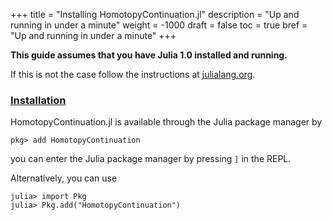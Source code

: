 +++
title = "Installing HomotopyContinuation.jl"
description = "Up and running in under a minute"
weight = -1000
draft = false
toc = true
bref = "Up and running in under a minute"
+++




**This guide assumes that you have Julia 1.0 installed and running.**


If this is not the case follow the instructions at [julialang.org](https://julialang.org/downloads/). <h3 class="section-head" id="h-installation"><a href="#h-installation">Installation</a></h3>


HomotopyContinuation.jl is available through the Julia package manager by


```julia-repl
pkg> add HomotopyContinuation
```


you can enter the Julia package manager by pressing `]` in the REPL.


Alternatively, you can use


```julia-repl
julia> import Pkg
julia> Pkg.add("HomotopyContinuation")
```
